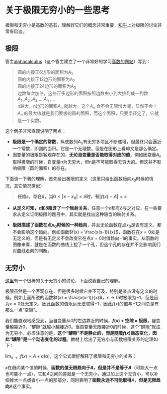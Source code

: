 



# 关于极限无穷小的一些思考

极限和无穷小是高数的基石，理解好它们的概念非常重要，[知乎](https://www.zhihu.com/question/20573378)上对极限的讨论非常有启迪。


## 极限
答主[alphacalculus](https://www.zhihu.com/people/alphacalculus/activities)（这个答主建立了一个非常好的学习[高数的网站](http://www.alphacalculus.com/)）写到：

>圆的内接正6边形的面积为$A_{1}$   
圆的内接正12边形的面积为$A_{2}$   
圆的内接正24边形的面积为$A_{3}$   
边数每次加倍，这些正多边形的面积按照边数由小到大排列成一列数  
$A_{1}$ ,$A_{2}$ ,$A_{3}$ ,...$A_{n}$ ,...  
n越大，n边形的面积$A_{n}$ 就越大，这个$A_{n}$ 会不会无限增大呢，显然不会！  
$A_{n}$ 的最大值就是我们要求的圆的面积，而这个面积，只要半径定了，它就是一个实数。  

这个例子非常直观说明了两点：

* **极限是一个确定的常数**，纵使数列$A_n$有无穷多项且不断递增，但最终只会逼近一个常数，即圆的面积。它是一个无理数，但是在图形上看却又是那么确定。
* 因变量的极限是客观存在的，**无论自变量是否能取得对应的值**，例如因变量$A_n$取得极限的时候，自变量n为无穷大，但n是不可能取得无穷大的。但这并不影响极限（圆的面积）的存在。



下面谈一下我的理解，首先给出极限的定义（这里只给出函数趋向$x_0$时候的情况，其它情况类似）


> **任给$ε$，存在$δ$，当$0<|x-x_0|<δ$时，有$|f(x)-A|<ε$**


* **从定义可知，$ε$和$δ$隐含了一个映射关系**，任意一个$ε$都有$δ$与之对应，在一些要求从定义证明极限的题目中，其实就是找出这种隐含的映射关系。

* **极限描述了函数在点$x_0$时候的一种趋向**，并且无论函数在点$x_0$是否有定义，都不会影响这个趋向。例如函数$f(x) = \frac{x(x-1)}{x}$，函数在在$x=0$处是无定义的，但是有无定义不会改变它在点$x=0$时值趋向$-1$的事实。从函数的图像来看，就是在函数的曲线上挖了一个孔，但这个孔的存在并不会影响我们对曲线走向的判断。

## 无穷小

[这里](https://www.zhihu.com/question/20454375/answer/130566890)有一个很棒的关于无穷小的讨论，下面说我自己的理解。

极限虽然是一个客观存在，但是很多时候它并不可及，特别是某点没有定义的时候。例如上面所说的函数$f(x) = \frac{x(x-1)}{x}$，$x \to 0$时极限为$-1$，但是因为$x=0$处无定义，因此函数的值永远无法取得$-1$，因此$f(x)$的值与$-1$之间总是有那么一点“空隙”。

我们能直观地感受到，当自变量从0的左边靠近的时候，**$f(x)$ $+$ 空隙 $=$ 极限**，自变量越靠近0，“罅隙”就越小越接近0。当自变量无限接近0的时候，这个“罅隙”就成为无穷小。必须注意的是，**这个“罅隙”不是静止的，而是随着$f(x)$动态变化，因此“罅隙”是一个动态变化的过程**。教材上给出了无穷小与函数极限关系的定理如下：

$\lim_{x \to .} f(x)= A + o(α)$，这个公式很好解释了极限和无穷小的关系：

$x$在趋向某个值的时候，**函数的值无限趋向于$A$，但是并不是等于$A$**（可能大一点也可能小一点），它和$A$之间的差就是一个无穷小，通过加上这个无穷小，可以补偿掉大一点或者小一点的那部分，同时表明了**函数永远不可能取得**$A$，**但是无限趋向**$A$这个事实。

